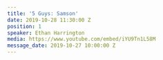 ```yaml
---
title: '5 Guys: Samson'
date: 2019-10-28 11:30:00 Z
position: 1
speaker: Ethan Harrington
media: https://www.youtube.com/embed/iYU9Tn1L58M
message_date: 2019-10-27 10:00:00 Z
---
```


